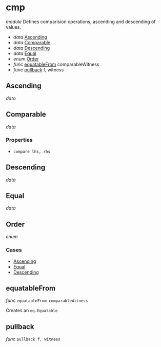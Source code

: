 # cmp

_module_
Defines comparision operations, ascending and descending of values.

- _data_ [Ascending](#Ascending)
- _data_ [Comparable](#Comparable)
- _data_ [Descending](#Descending)
- _data_ [Equal](#Equal)
- _enum_ [Order](#Order)
- _func_ [equatableFrom](#equatableFrom) comparableWitness
- _func_ [pullback](#pullback) f, witness

## Ascending

_data_

## Comparable

_data_

### Properties

- `compare lhs, rhs`

## Descending

_data_

## Equal

_data_

## Order

_enum_

### Cases

- [Ascending](#Ascending)
- [Equal](#Equal)
- [Descending](#Descending)

## equatableFrom

_func_ `equatableFrom comparableWitness`

Creates an `eq.Equatable`

## pullback

_func_ `pullback f, witness`

